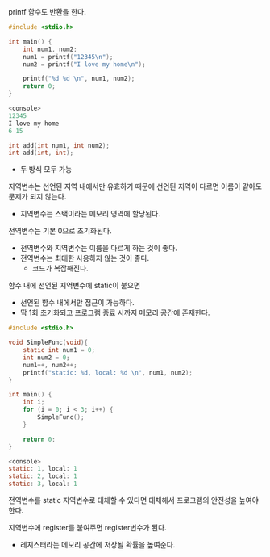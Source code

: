 printf 함수도 반환을 한다.

```c
#include <stdio.h>

int main() {
    int num1, num2;
    num1 = printf("12345\n");
    num2 = printf("I love my home\n");

    printf("%d %d \n", num1, num2);
    return 0;
}

<console>
12345
I love my home
6 15
```

```c
int add(int num1, int num2);
int add(int, int);
```
- 두 방식 모두 가능

지역변수는 선언된 지역 내에서만 유효하기 때문에 선언된 지역이 다르면 이름이 같아도 문제가 되지 않는다.
- 지역변수는 스택이라는 메모리 영역에 할당된다.

전역변수는 기본 0으로 초기화된다.
- 전역변수와 지역변수는 이름을 다르게 하는 것이 좋다.
- 전역변수는 최대한 사용하지 않는 것이 좋다.
  - 코드가 복잡해진다.

함수 내에 선언된 지역변수에 static이 붙으면
- 선언된 함수 내에서만 접근이 가능하다.
- 딱 1회 초기화되고 프로그램 종료 시까지 메모리 공간에 존재한다.

```c
#include <stdio.h>

void SimpleFunc(void){
    static int num1 = 0;
    int num2 = 0;
    num1++, num2++;
    printf("static: %d, local: %d \n", num1, num2);
}

int main() {
    int i;
    for (i = 0; i < 3; i++) {
        SimpleFunc();
    }

    return 0;
}

<console>
static: 1, local: 1
static: 2, local: 1
static: 3, local: 1
```

전역변수를 static 지역변수로 대체할 수 있다면 대체해서 프로그램의 안전성을 높여야 한다.

지역변수에 register를 붙여주면 register변수가 된다.
- 레지스터라는 메모리 공간에 저장될 확률을 높여준다.